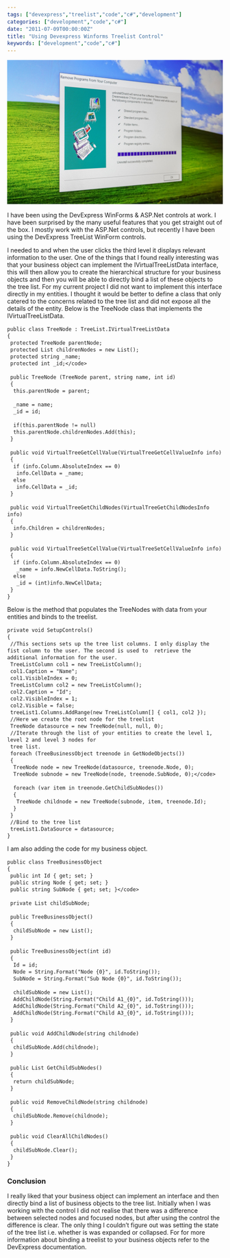```yaml
---
tags: ["devexpress","treelist","code","c#","development"]
categories: ["development","code","c#"]
date: "2011-07-09T00:00:00Z"
title: "Using Devexpress Winforms Treelist Control"
keywords: ["development","code","c#"]
---
```


![Shows windows computer destop with a software installation window.](./jeremy-zero-Vu2R3PqstrU-unsplash.jpg)

I have been using the DevExpress WinForms & ASP.Net controls at work. I have been surprised by the many useful features that you get straight out of the box. I mostly work with the ASP.Net controls, but recently I have been using the DevExpress TreeList WinForm controls. 

<!--more-->

I needed to and when the user clicks the third level it displays relevant information to the user.
One of the things that I found really interesting was that your business object can implement the IVirtualTreeListData interface, this will then allow you to create the hierarchical structure for your business objects and then you will be able to directly bind a list of these objects to the tree list. For my current project I did not want to implement this interface directly in my entities. I thought it would be better to define a class that only catered to the concerns related to the tree list and did not expose all the details of the entity. Below is the TreeNode class that implements the IVirtualTreeListData.

```
public class TreeNode : TreeList.IVirtualTreeListData
{
 protected TreeNode parentNode;
 protected List childrenNodes = new List();
 protected string _name;
 protected int _id;</code>
 
 public TreeNode (TreeNode parent, string name, int id)
 {
  this.parentNode = parent;
 
  _name = name;
  _id = id;
 
  if(this.parentNode != null)
  this.parentNode.childrenNodes.Add(this);
 } 
 
 public void VirtualTreeGetCellValue(VirtualTreeGetCellValueInfo info)
 {
  if (info.Column.AbsoluteIndex == 0)
   info.CellData = _name;
  else
   info.CellData = _id;
 }
 
 public void VirtualTreeGetChildNodes(VirtualTreeGetChildNodesInfo info)
 {
  info.Children = childrenNodes;
 }
 
 public void VirtualTreeSetCellValue(VirtualTreeSetCellValueInfo info)
 {
  if (info.Column.AbsoluteIndex == 0)
   _name = info.NewCellData.ToString();
  else
   _id = (int)info.NewCellData;
 }
}
```

Below is the method that populates the TreeNodes with data from your entities and binds to the treelist.

```
private void SetupControls()
{
 //This sections sets up the tree list columns. I only display the fist column to the user. The second is used to  retrieve the additional information for the user.
 TreeListColumn col1 = new TreeListColumn();
 col1.Caption = "Name";
 col1.VisibleIndex = 0;
 TreeListColumn col2 = new TreeListColumn();
 col2.Caption = "Id";
 col2.VisibleIndex = 1;
 col2.Visible = false;
 treeList1.Columns.AddRange(new TreeListColumn[] { col1, col2 });
 //Here we create the root node for the treelist
 TreeNode datasource = new TreeNode(null, null, 0);
 //Iterate through the list of your entities to create the level 1, level 2 and level 3 nodes for
 tree list.
 foreach (TreeBusinessObject treenode in GetNodeObjects())
 {
  TreeNode node = new TreeNode(datasource, treenode.Node, 0);
  TreeNode subnode = new TreeNode(node, treenode.SubNode, 0);</code>
 
  foreach (var item in treenode.GetChildSubNodes())
  {
   TreeNode childnode = new TreeNode(subnode, item, treenode.Id);
  }
 }
 //Bind to the tree list
 treeList1.DataSource = datasource;
}
```

I am also adding the code for my business object.

```
public class TreeBusinessObject
{
 public int Id { get; set; }
 public string Node { get; set; }
 public string SubNode { get; set; }</code>
 
 private List childSubNode;
 
 public TreeBusinessObject()
 {
  childSubNode = new List();
 }
 
 public TreeBusinessObject(int id)
 {
  Id = id;
  Node = String.Format("Node {0}", id.ToString());
  SubNode = String.Format("Sub Node {0}", id.ToString());
 
  childSubNode = new List();
  AddChildNode(String.Format("Child A1_{0}", id.ToString()));
  AddChildNode(String.Format("Child A2_{0}", id.ToString()));
  AddChildNode(String.Format("Child A3_{0}", id.ToString()));
 }
 
 public void AddChildNode(string childnode)
 {
  childSubNode.Add(childnode);
 }
 
 public List GetChildSubNodes()
 {
  return childSubNode;
 }
 
 public void RemoveChildNode(string childnode)
 {
  childSubNode.Remove(childnode);
 }
 
 public void ClearAllChildNodes()
 {
  childSubNode.Clear();
 }
}
```

### Conclusion
I really liked that your business object can implement an interface and then directly bind a list of business objects to the tree list. Initially when I was working with the control I did not realise that there was a difference between selected nodes and focused nodes, but after using the control the difference is clear. The only thing I couldn’t figure out was setting the state of the tree list i.e. whether is was expanded or collapsed.
For for more information about binding a treelist to your business objects refer to the DevExpress documentation.